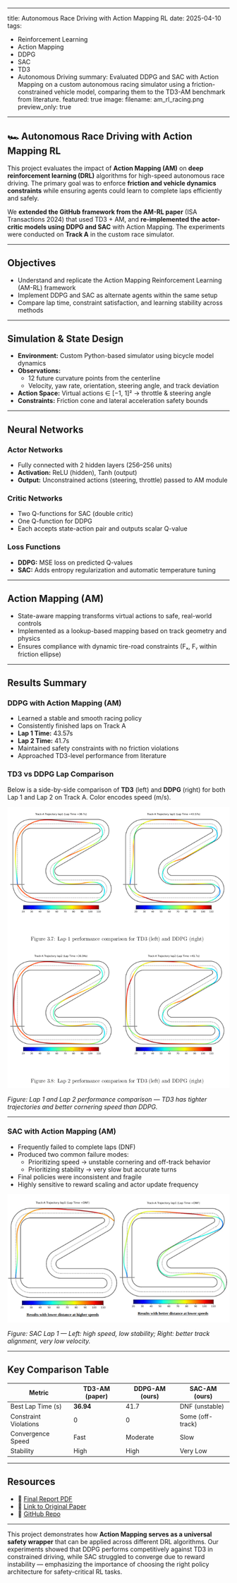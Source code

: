 
---
title: Autonomous Race Driving with Action Mapping RL
date: 2025-04-10
tags:
  - Reinforcement Learning
  - Action Mapping
  - DDPG
  - SAC
  - TD3
  - Autonomous Driving
summary: Evaluated DDPG and SAC with Action Mapping on a custom autonomous racing simulator using a friction-constrained vehicle model, comparing them to the TD3-AM benchmark from literature.
featured: true
image:
  filename: am_rl_racing.png
  preview_only: true
---

## 🏎️ Autonomous Race Driving with Action Mapping RL

This project evaluates the impact of **Action Mapping (AM)** on **deep reinforcement learning (DRL)** algorithms for high-speed autonomous race driving. The primary goal was to enforce **friction and vehicle dynamics constraints** while ensuring agents could learn to complete laps efficiently and safely.

We **extended the GitHub framework from the AM-RL paper** (ISA Transactions 2024) that used TD3 + AM, and **re-implemented the actor-critic models using DDPG and SAC** with Action Mapping. The experiments were conducted on **Track A** in the custom race simulator.

---

## Objectives

- Understand and replicate the Action Mapping Reinforcement Learning (AM-RL) framework
- Implement DDPG and SAC as alternate agents within the same setup
- Compare lap time, constraint satisfaction, and learning stability across methods

---

## Simulation & State Design

- **Environment:** Custom Python-based simulator using bicycle model dynamics
- **Observations:** 
  - 12 future curvature points from the centerline
  - Velocity, yaw rate, orientation, steering angle, and track deviation
- **Action Space:** Virtual actions ∈ [−1, 1]² → throttle & steering angle
- **Constraints:** Friction cone and lateral acceleration safety bounds

---

## Neural Networks

### Actor Networks
- Fully connected with 2 hidden layers (256–256 units)
- **Activation:** ReLU (hidden), Tanh (output)
- **Output:** Unconstrained actions (steering, throttle) passed to AM module

### Critic Networks
- Two Q-functions for SAC (double critic)
- One Q-function for DDPG
- Each accepts state-action pair and outputs scalar Q-value

### Loss Functions
- **DDPG:** MSE loss on predicted Q-values
- **SAC:** Adds entropy regularization and automatic temperature tuning

---

## Action Mapping (AM)

- State-aware mapping transforms virtual actions to safe, real-world controls
- Implemented as a lookup-based mapping based on track geometry and physics
- Ensures compliance with dynamic tire-road constraints (Fₓ, Fᵧ within friction ellipse)

---
## Results Summary

### DDPG with Action Mapping (AM)

- Learned a stable and smooth racing policy
- Consistently finished laps on Track A
- **Lap 1 Time:** 43.57s  
- **Lap 2 Time:** 41.7s  
- Maintained safety constraints with no friction violations
- Approached TD3-level performance from literature

### TD3 vs DDPG Lap Comparison

Below is a side-by-side comparison of **TD3** (left) and **DDPG** (right) for both Lap 1 and Lap 2 on Track A. Color encodes speed (m/s).

![TD3 vs DDPG Lap 1 & 2](TD3_DDPG.png)

*Figure: Lap 1 and Lap 2 performance comparison — TD3 has tighter trajectories and better cornering speed than DDPG.*

---

### SAC with Action Mapping (AM)

- Frequently failed to complete laps (DNF)
- Produced two common failure modes:
  - Prioritizing speed → unstable cornering and off-track behavior
  - Prioritizing stability → very slow but accurate turns
- Final policies were inconsistent and fragile
- Highly sensitive to reward scaling and actor update frequency

![SAC Lap 1 Intermediate Failures](SAC.png)

*Figure: SAC Lap 1 — Left: high speed, low stability; Right: better track alignment, very low velocity.*

---

## Key Comparison Table

| Metric              | TD3-AM (paper) | DDPG-AM (ours) | SAC-AM (ours)       |
|---------------------|----------------|----------------|----------------------|
| Best Lap Time (s)   | **36.94**      | 41.7           | DNF (unstable)       |
| Constraint Violations | 0              | 0              | Some (off-track)     |
| Convergence Speed   | Fast           | Moderate       | Slow                 |
| Stability           | High           | High           | Very Low             |
---

## Resources

- 📄 [Final Report PDF](CS5180___Final_Report.pdf)
- 🔗 [Link to Original Paper](https://www.sciencedirect.com/science/article/pii/S0019057824002143?via%3Dihub)
- 🔗 [GitHub Repo](https://github.com/s-bray/CS5180-Final_Project)

---

This project demonstrates how **Action Mapping serves as a universal safety wrapper** that can be applied across different DRL algorithms. Our experiments showed that DDPG performs competitively against TD3 in constrained driving, while SAC struggled to converge due to reward instability — emphasizing the importance of choosing the right policy architecture for safety-critical RL tasks.
